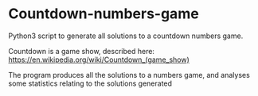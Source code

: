 # Countdown-numbers-game
Python3 script to generate all solutions to a countdown numbers game. 

Countdown is a game show, described here: https://en.wikipedia.org/wiki/Countdown_(game_show)

The program produces all the solutions to a numbers game, and analyses some statistics relating to the solutions generated

